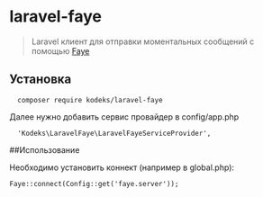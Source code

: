# laravel-faye
>  Laravel клиент для отправки моментальных сообщений с помощью [Faye](http://faye.jcoglan.com/)

## Установка

```shell
  composer require kodeks/laravel-faye 
```

Далее нужно добавить сервис провайдер в config/app.php

```shell
  'Kodeks\LaravelFaye\LaravelFayeServiceProvider',
```

##Использование

Необходимо установить коннект (например в global.php):

```shell
Faye::connect(Config::get('faye.server'));
